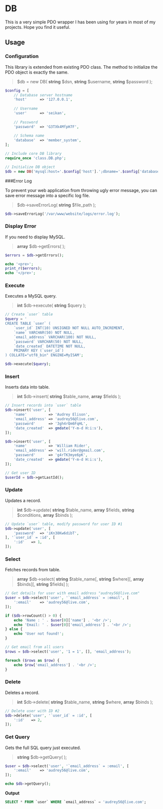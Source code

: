 # DB

This is a very simple PDO wrapper I has been using for years in most of my projects. Hope you find it useful.



## Usage

### Configuration

This library is extended from existing PDO class. The method to initialize the PDO object is exactly the same.

> \$db = new DB( **string** $dsn, **string** \$username, **string** \$password );

```php
$config = [
	// Database server hostname
	'host'		=> '127.0.0.1',
	
	// Username
	'user'		=> 'seikan',
	
	// Password
	'password'	=> 'G3TXk4MfpH7F',
	
	// Schema name
	'database'	=> 'member_system',
];

// Include core DB library
require_once 'class.DB.php';

// Initialize DB object
$db = new DB('mysql:host='.$config['host'].';dbname='.$config['database'].';charset=utf8', $config['user'], $config['password']);
```



###Error Log

To prevent your web application from throwing ugly error message, you can save error message into a specific log file.

> \$db->saveErrorLog( **string** \$file_path );

```php
$db->saveErrorLog('/var/www/website/logs/error.log');
```



### Display Error

If you need to display MySQL.

> **array** \$db->getErrors( );

```php
$errors = $db->getErrors();

echo '<pre>';
print_r($errors);
echo '</pre>';
```



### Execute

Executes a MySQL query.

>  **int** \$db->execute( **string** \$query );

```php
// Create `user` table
$query = '
CREATE TABLE `user` (
	`user_id` INT(10) UNSIGNED NOT NULL AUTO_INCREMENT,
	`name` VARCHAR(50) NOT NULL,
	`email_address` VARCHAR(100) NOT NULL,
	`password` VARCHAR(50) NOT NULL,
	`date_created` DATETIME NOT NULL,
	PRIMARY KEY (`user_id`)
) COLLATE="utf8_bin" ENGINE=MyISAM';

$db->execute($query);
```



### Insert

Inserts data into table.

> **int** \$db->insert( **string** \$table_name, **array** \$fields );

```php
// Insert records into `user` table
$db->insert('user', [
	'name'			=> 'Audrey Elison',
	'email_address'	=> 'audrey56@live.com',
	'password'		=> '3gh4rQm6FqHL',
	'date_created'	=> gmdate('Y-m-d H:i:s'),
]);

$db->insert('user', [
	'name'			=> 'William Rider',
	'email_address'	=> 'will.rider@gmail.com',
	'password'		=> 'g4rTK3mye6pK',
	'date_created'	=> gmdate('Y-m-d H:i:s'),
]);

// Get user ID
$userId = $db->getLastId();
```



### Update

Updates a record.

> **int** \$db->update( **string** \$table_name, **array** $fields, **string** \$conditions, **array** \$binds );

```php
// Update `user` table, modify password for user ID #1
$db->update('user', [
	'password'	=> 'iKn38Kw6dibT',
], '`user_id` = :id', [
	':id'	=> 1,
]);
```



### Select

Fetches records from table.

> **array** \$db->select( **string** \$table_name\[, **string** $where\]\[, **array** \$binds\]\[, **string** \$fields\] );

```php
// Get details for user with email address "audrey56@live.com"
$user = $db->select('user', '`email_address` = :email', [
	':email'	=> 'audrey56@live.com',
]);

if ($db->rowCount() > 0) {
	echo 'Name : ' . $user[0]['name'] . '<br />';
  	echo 'Email: ' . $user[0]['email_address'] . '<br />';
} else {
	echo 'User not found!';
}

// Get email from all users
$rows = $db->select('user', '1 = 1', [], 'email_address');

foreach ($rows as $row) {
	echo $row['email_address'] . '<br />';
}
```



### Delete

Deletes a record.

> **int** \$db->delete( **string** \$table_name, **string** \$where, **array** \$binds );

```php
// Delete user with ID #2
$db->delete('user', '`user_id` = :id', [
	':id'	=> 2,
]);
```



### Get Query

Gets the full SQL query just executed.

> **string** \$db->getQuery( );

```php
$user = $db->select('user', '`email_address` = :email', [
	':email'	=> 'audrey56@live.com',
]);

echo $db->getQuery();
```

**Output**

```sql
SELECT * FROM `user` WHERE `email_address` = 'audrey56@live.com';
```


